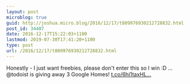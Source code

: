 ```yaml
---
layout: post
microblog: true
guid: http://joshua.micro.blog/2016/12/17/t809976930212728832.html
post_id: 34407
date: 2016-12-17T15:22:03+1100
lastmod: 2019-07-30T17:41:20+1100
type: post
url: /2016/12/17/t809976930212728832.html
---
```

Honestly - I just want freebies, please don't enter this so I win :D ... @todoist is giving away 3 Google Homes! [t.co/6hj1taxHL...](https://t.co/6hj1taxHL3)
